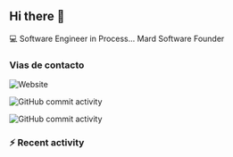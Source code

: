 ## Hi there 👋

:computer: Software Engineer in Process...
Mard Software Founder

### Vias de contacto

![Website](https://img.shields.io/badge/maurwoit.com-up-green?style=for-the-badge)

![GitHub commit activity](https://img.shields.io/github/commit-activity/m/maurwoit/maurwoit)

![GitHub commit activity](https://img.shields.io/github/commit-activity/m/maurwoit/miPrimerRepo)


### :zap: Recent activity
<!--START_SECTION:activity-->

<!--END_SECTION:activity-->